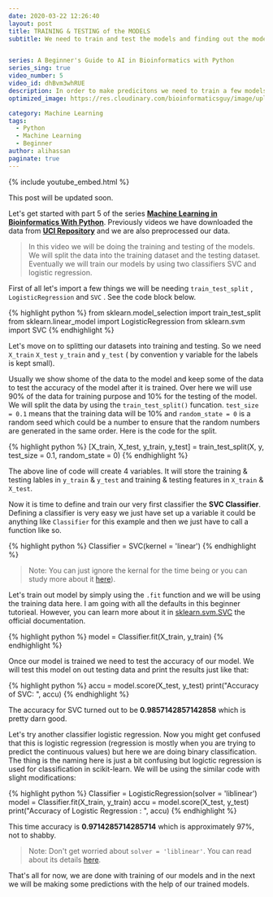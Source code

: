 ```yaml
---
date: 2020-03-22 12:26:40
layout: post
title: TRAINING & TESTING of the MODELS
subtitle: We need to train and test the models and finding out the model with best accuracy.


series: A Beginner's Guide to AI in Bioinformatics with Python
series_sing: true
video_number: 5
video_id: dhBvm3whRUE
description: In order to make predicitons we need to train a few models and then to test them to see which one performs the best.
optimized_image: https://res.cloudinary.com/bioinformaticsguy/image/upload/c_scale,h_380/v1596696392/Machine%20Learning%20For%20Bioinformatics/MLINBINF-005.png

category: Machine Learning
tags:
  - Python
  - Machine Learning
  - Beginner
author: alihassan
paginate: true
---
```


{% include youtube_embed.html %}

This post will be updated soon.

Let's get started with part 5 of the series [__Machine Learning in Bioinformatics With Python__](/001-Machine-Learning-in-Bioinformatics-With-Python). Previously videos we have downloaded the data from [__UCI Repository__](http://archive.ics.uci.edu/ml/datasets/breast+cancer+wisconsin+%28diagnostic%29) and we are also preprocessed our data.

> In this video we will be doing the training and testing of the models. We will split the data into the training dataset and the testing dataset. Eventually we will train our models by using two classifiers SVC and logistic regression.


First of all let's import a few things we will be needing  `train_test_split` , `LogisticRegression` and `SVC` . See the code block below.

{% highlight python %}
from sklearn.model_selection import train_test_split
from sklearn.linear_model import LogisticRegression
from sklearn.svm import SVC
{% endhighlight %}

Let's move on to splitting our datasets into training and testing. So we need `X_train` `X_test` `y_train` and `y_test` ( by convention y variable for the labels is kept small).

Usually we show shome of the data to the model and keep some of the data to test the accuracy of the model after it is trained. Over here we will use 90% of the data for training purpose and 10% for the testing of the model. We will split the data by using the `train_test_split()` funcation. `test_size = 0.1` means that the training data will be 10% and `random_state = 0` is a random seed which could be a number to ensure that the random numbers are generated in the same order. Here is the code for the split.

{% highlight python %}
[X_train, X_test, y_train, y_test] = train_test_split(X, y, test_size = 0.1, random_state = 0)
{% endhighlight %}

The above line of code will create 4 variables. It will store the training & testing lables in `y_train` & `y_test` and training & testing features in `X_train` & `X_test`. 

Now it is time to define and train our very first classifier the __SVC Classifier__. Defining a classifier is very easy we just have set up a variable it could be anything like `Classifier` for this example and then we just have to call a function like so.

{% highlight python %}
Classifier = SVC(kernel = 'linear')
{% endhighlight %}

> Note: You can just ignore the kernal for the time being or you can study more about it [here](https://en.wikipedia.org/wiki/Kernel_method)).

Let's train out model by simply using the `.fit` function and we will be using the training data here.  I am going with all the defaults in this beginner tutorieal. However,  you can learn more about it in [sklearn.svm.SVC](https://scikit-learn.org/stable/modules/generated/sklearn.svm.SVC.html) the official documentation.

{% highlight python %}
model = Classifier.fit(X_train, y_train)
{% endhighlight %}

Once our model is trained we need to test the accuracy of our model. We will test this model on out testing data and print the results just like that:

{% highlight python %}
accu = model.score(X_test, y_test)
print("Accuracy of SVC: ", accu)
{% endhighlight %}

The accuracy for SVC turned out to be **0.9857142857142858** which is pretty darn good. 

Let's try another classifier logistic regression. Now you might get confused that this is logistic regression (regression is mostly when you are trying to predict the continuous values) but here we are doing binary classification. The thing is the naming here is just a bit confusing but logictic regression is used for classification in scikit-learn. We will be using the similar code with slight modifications:


{% highlight python %}
Classifier = LogisticRegression(solver = 'liblinear')
model = Classifier.fit(X_train, y_train)
accu = model.score(X_test, y_test)
print("Accuracy of Logistic Regression : ", accu)
{% endhighlight %}

This time accuracy is **0.9714285714285714** which is approximately 97%, not to shabby.

> Note: Don't get worried about `solver = 'liblinear'`. You can read about its details [here](https://scikit-learn.org/stable/modules/generated/sklearn.linear_model.LogisticRegression.html).


That's all for now, we are done with training of our models and in the next we will be making some predictions with the help of our trained models. 